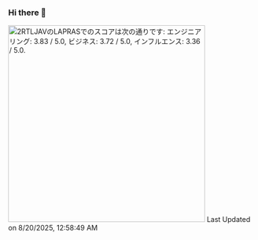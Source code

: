 ### Hi there 👋

<!--
**motty93/motty93** is a ✨ _special_ ✨ repository because its `README.md` (this file) appears on your GitHub profile.

Here are some ideas to get you started:

- 🔭 I’m currently working on ...
- 🌱 I’m currently learning ...
- 👯 I’m looking to collaborate on ...
- 🤔 I’m looking for help with ...
- 💬 Ask me about ...
- 📫 How to reach me: ...
- 😄 Pronouns: ...
- ⚡ Fun fact: ...
-->

<!--START_SECTION:lapras-card-->
<p ><a href="https://lapras.com/public/2RTLJAV" target="_blank" rel="noopener noreferrer"><img alt="2RTLJAVのLAPRASでのスコアは次の通りです: エンジニアリング: 3.83 / 5.0, ビジネス: 3.72 / 5.0, インフルエンス: 3.36 / 5.0." src="https://lapras-card-generator.vercel.app/api/svg?e=3.83&b=3.72&i=3.36&b1=%2392a09a&b2=%2321a108&i1=%23367d5c&i2=%231fd13d&l=ja" width="400" ></a>  
Last Updated on 8/20/2025, 12:58:49 AM</p>
<!--END_SECTION:lapras-card-->


